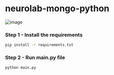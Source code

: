# neurolab-mongo-python

![image](https://user-images.githubusercontent.com/57321948/196933065-4b16c235-f3b9-4391-9cfe-4affcec87c35.png)


### Step 1 - Install the requirements

```bash
pip install -r requirements.txt
```

### Step 2 - Run main.py file

```bash
python main.py
```
